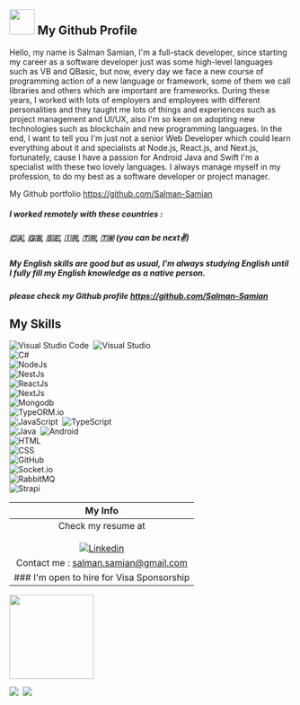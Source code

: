 
## <img src="https://media1.giphy.com/media/du3J3cXyzhj75IOgvA/giphy.gif" width="45"> My Github Profile

Hello, my name is Salman Samian, I'm a full-stack developer, since starting my career as a software developer just was some high-level languages such as VB and QBasic, but now, every day we face a new course of programming action of a new language or framework, some of them we call libraries and others which are important are frameworks. 
During these years, I worked with lots of employers and employees with different personalities and they taught me lots of things and experiences such as project management and UI/UX, also I'm so keen on adopting new technologies such as blockchain and new programming languages. 
In the end, I want to tell you I'm just not a senior Web Developer which could learn everything about it and specialists at Node.js, React.js, and Next.js, fortunately, cause I have a passion for Android Java and Swift I'm a specialist with these two lovely languages. 
I always manage myself in my profession, to do my best as a software developer or project manager.


My Github portfolio https://github.com/Salman-Samian

##### I worked remotely with these countries :
##### 🇨🇦, 🇬🇧, 🇸🇪, 🇮🇷, 🇹🇷, 🇹🇼 (you can be next✌)

##### My English skills are good but as usual, I'm always studying English until I fully fill my English knowledge as a native person. 

##### please check my Github profile https://github.com/Salman-Samian




## My Skills

![Visual Studio Code](https://img.shields.io/badge/-Visual%20Studio%20Code-05122A?style=for-the-badge&logo=visual-studio-code&logoColor=007ACC)&nbsp;
![Visual Studio](https://img.shields.io/badge/-Visual%20Studio-05122A?style=for-the-badge&logo=visual-studio&logoColor=007ACC)&nbsp;<br/>
![C#](https://img.shields.io/badge/-CSharp-05122A?style=for-the-badge&logo=csharp)&nbsp;<br/>
![NodeJs](https://img.shields.io/badge/-NodeJs-05122A?style=for-the-badge&logo=node.js)&nbsp;<br/>
![NestJs](https://img.shields.io/badge/-NestJs-05122A?style=for-the-badge&logo=nestjs&&logoColor=red)&nbsp;<br/>
![ReactJs](https://img.shields.io/badge/-ReactJs-05122A?style=for-the-badge&logo=React)&nbsp;<br/>
![NextJs](https://img.shields.io/badge/-NextJs-05122A?style=for-the-badge&logo=Next.js)&nbsp;<br/>
![Mongodb](https://img.shields.io/badge/-Mongodb-05122A?style=for-the-badge&logo=Mongodb)&nbsp;<br/>
![TypeORM.io](https://img.shields.io/badge/-TypeORM.io-05122A?style=for-the-badge&logo=TypeORM.io)&nbsp;<br/>
![JavaScript](https://img.shields.io/badge/-JavaScript-05122A?style=for-the-badge&logo=javascript)&nbsp;
![TypeScript](https://img.shields.io/badge/-TypeScript-05122A?style=for-the-badge&logo=typescript)&nbsp;<br/>
![Java](https://img.shields.io/badge/-Java-05122A?style=for-the-badge&logo=Java&logoColor=FFA518)&nbsp;
![Android](https://img.shields.io/badge/-Android-05122A?style=for-the-badge&logo=Android&logoColor=lightgreen)&nbsp;<br/>
![HTML](https://img.shields.io/badge/-HTML-05122A?style=for-the-badge&logo=HTML5)&nbsp;<br/>
![CSS](https://img.shields.io/badge/-CSS-05122A?style=for-the-badge&logo=CSS3&logoColor=1572B6)&nbsp;<br/>
![GitHub](https://img.shields.io/badge/-GitHub-05122A?style=for-the-badge&logo=github)&nbsp;<br/>
![Socket.io](https://img.shields.io/badge/-Socket.io-05122A?style=for-the-badge&logo=Socket.io)&nbsp;<br/>
![RabbitMQ](https://img.shields.io/badge/-RabbitMQ-05122A?style=for-the-badge&logo=rabbitmq)&nbsp;<br/>
![Strapi](https://img.shields.io/badge/-Strapi-05122A?style=for-the-badge&logo=Strapi)&nbsp;<br/>






|  My Info   	|
|:-:	|
|Check my resume at </br></br> [![Linkedin](https://img.shields.io/badge/LinkedIn-0077B5?style=for-the-badge&logo=linkedin&logoColor=white)](https://www.linkedin.com/in/salmansamian/)   	|
|Contact me : salman.samian@gmail.com   	|
| ### I'm open to hire for Visa Sponsorship   	|


<!-- ![Top Langs](ht[](url)tps://github-readme-stats.vercel.app/api/top-langs/?username=salman-samian&hide=makefile,perl&theme=dark) -->




<img src="https://media1.giphy.com/media/SXxI9NlwvYiY3bRsck/giphy.gif" width="150">


![](https://hit.yhype.me/github/profile?user_id=4800349)&nbsp;
![](https://komarev.com/ghpvc/?username=salman-samian&label=PROFILE+VIEWS)



<!-- [![Anurag's GitHub stats](https://github-readme-stats.vercel.app/api?username=salman-samian)](https://github.com/anuraghazra/github-readme-stats) -->



<!--  <img src="http://ghchart.rshah.org/17A2B8 /salman-samian" alt="Salman Samian Github"> -->

